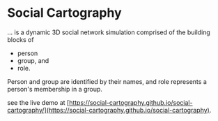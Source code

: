 # Social Cartography

... is a dynamic 3D social network simulation comprised of the building blocks of 

* person
* group, and
* role.

Person and group are identified by their names, and role represents a person's membership in a group. 

see the live demo at [https://social-cartography.github.io/social-cartography/](https://social-cartography.github.io/social-cartography).

